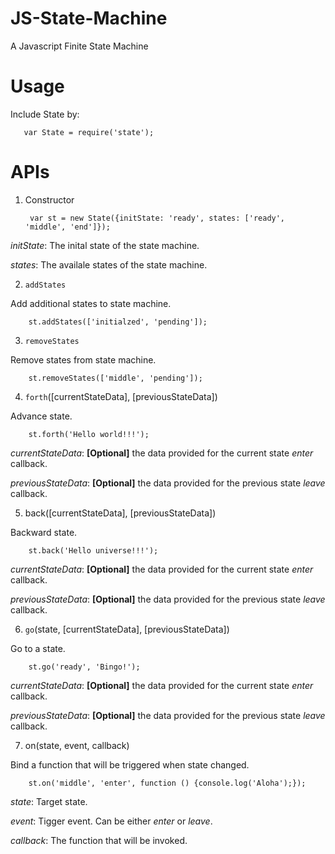 JS-State-Machine
================

A Javascript Finite State Machine

Usage
=====

Include State by:

       var State = require('state');

APIs
====

1. Constructor

        var st = new State({initState: 'ready', states: ['ready', 'middle', 'end']});

*initState*: The inital state of the state machine.

*states*: The availale states of the state machine.

2. `addStates`

Add additional states to state machine.

        st.addStates(['initialzed', 'pending']);

3. `removeStates`

Remove states from state machine.

        st.removeStates(['middle', 'pending']);

4. `forth`([currentStateData], [previousStateData])

Advance state.

        st.forth('Hello world!!!');

*currentStateData*: **[Optional]** the data provided for the current state *enter* callback.

*previousStateData*: **[Optional]** the data provided for the previous state *leave* callback.

5. back([currentStateData], [previousStateData])

Backward state.

        st.back('Hello universe!!!');

*currentStateData*: **[Optional]** the data provided for the current state *enter* callback.

*previousStateData*: **[Optional]** the data provided for the previous state *leave* callback.

6. `go`(state, [currentStateData], [previousStateData])

Go to a state.

        st.go('ready', 'Bingo!');

*currentStateData*: **[Optional]** the data provided for the current state *enter* callback.

*previousStateData*: **[Optional]** the data provided for the previous state *leave* callback.

7. on(state, event, callback)

Bind a function that will be triggered when state changed.

        st.on('middle', 'enter', function () {console.log('Aloha');});

*state*: Target state.

*event*: Tigger event. Can be either *enter* or *leave*.

*callback*: The function that will be invoked.


